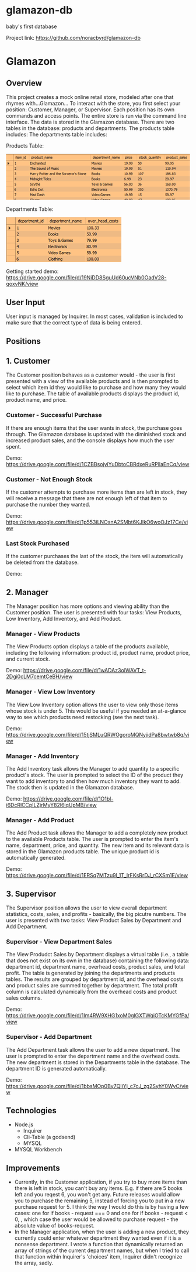 # glamazon-db
baby's first database

Project link:
https://github.com/noracbyrd/glamazon-db

# Glamazon

## Overview

This project creates a mock online retail store, modeled after one that rhymes with...Glamazon...
To interact with the store, you first select your position: Customer, Manager, or Supervisor. Each position has its own commands and access points. The entire store is run via the command line interface. The data is stored in the Glamazon database. There are two tables in the database: products and departments. The products table includes: The departments table includes:

Products Table:

![products table](screenshots/productsTable.png)

Departments Table:

![departments table](screenshots/departmentsTable.png)

Getting started demo:
https://drive.google.com/file/d/19NiDD8SguUd60ucVNb0OadV28-qoxvNK/view

## User Input

User input is managed by Inquirer. In most cases, validation is included to make sure that the correct type of data is being entered.

## Positions

## 1. Customer

The Customer position behaves as a customer would - the user is first presented with a view of the available products and is then prompted to select which item id they would like to purchase and how many they would like to purchase. The table of available products displays the product id, product name, and price.

### Customer - Successful Purchase
If there are enough items that the user wants in stock, the purchase goes through. The Glamazon database is updated with the diminished stock and increased product sales, and the console displays how much the user spent.

Demo:
https://drive.google.com/file/d/1CZBBsojyiYuDbtoCBRdxeRuRPllaEnCq/view

### Customer - Not Enough Stock
If the customer attempts to purchase more items than are left in stock, they will receive a message that there are not enough left of that item to purchase the number they wanted. 

Demo:
https://drive.google.com/file/d/1p553iLNOsnA2SMbt6KJlkO6woOJz17Ce/view

### Last Stock Purchased
If the customer purchases the last of the stock, the item will automatically be deleted from the database.

Demo:

## 2. Manager
The Manager position has more options and viewing ability than the Customer position. The user is presented with four tasks: View Products, Low Inventory, Add Inventory, and Add Product.

### Manager - View Products
The View Products option displays a table of the products available, including the following information: product id, product name, product price, and current stock.

Demo:
https://drive.google.com/file/d/1wADAz3oiWAVT_t-2Dgi0cLM7cemtCeBH/view

### Manager - View Low Inventory 
The View Low Inventory option allows the user to view only those items whose stock is under 5. This would be useful if you needed an at-a-glance way to see which products need restocking (see the next task).

Demo:
https://drive.google.com/file/d/15tjSMLuQRWOgoroMQNyjidPa8bwtwb8q/view

### Manager - Add Inventory
The Add Inventory task allows the Manager to add quantity to a specific product's stock. The user is prompted to select the ID of the product they want to add inventory to and then how much inventory they want to add. The stock then is updated in the Glamazon database.

Demo:
https://drive.google.com/file/d/1O1bl-i6DcRlCCpILZjrMyY82l6iqUpMB/view

### Manager - Add Product
The Add Product task allows the Manager to add a completely new product to the available Products table. The user is prompted to enter the item's name, department, price, and quantity. The new item and its relevant data is stored in the Glamazon products table. The unique product id is automatically generated.

Demo:
https://drive.google.com/file/d/1ERSq7MTzu9l_1T_IrFKsRrDJ_rCXSm1E/view

## 3. Supervisor
The Supervisor position allows the user to view overall department statistics, costs, sales, and profits - basically, the big picutre numbers. The user is presented with two tasks: View Product Sales by Department and Add Department.

### Supervisor - View Department Sales
The View Produdct Sales by Department displays a virtual table (i.e., a table that does not exist on its own in the database) containing the following data: department id, department name, overhead costs, product sales, and total profit. The table is generated by joining the departments and products tables. The results are grouped by department id, and the overhead costs and product sales are summed together by department. The total profit column is calculated dynamically from the overhead costs and product sales columns. 

Demo:
https://drive.google.com/file/d/1Im4RW9XHG1xoM0glGXTWqiOTcKMYGfPa/view

### Supervisor - Add Department
The Add Department task allows the user to add a new department. The user is prompted to enter the department name and the overhead costs. The new department is stored in the Departments table in the database. The department ID is generated automatically.

Demo:
https://drive.google.com/file/d/1bbsMOp0By7QIiYj_c7cJ_zg2SyhY0WyC/view

## Technologies
* Node.js
    * Inquirer
    * Cli-Table (a godsend)
    * MYSQL
* MYSQL Workbench

## Improvements
* Currently, in the Customer application, if you try to buy more items than there is left in stock, you can't buy any items. E.g. if there are 5 books left and you reqest 6, you won't get any. Future releases would allow you to purchase the remaining 5, instead of forcing you to put in a new purchase request for 5. I think the way I would do this is by having a few cases: one for if books - request === 0 and one for if books - request < 0, , which case the user would be allowed to purchase request - the absolute value of books-request.
* In the Manager application, when the user is adding a new product, they currently could enter whatever department they wanted even if it is a nonsense department. I wrote a function that dynamically returned an array of strings of the current department names, but when I tried to call that function within Inquirer's 'choices' item, Inquirer didn't recognize the array, sadly.
